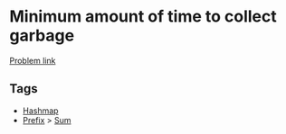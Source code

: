 # Minimum amount of time to collect garbage

[Problem link](https://leetcode.com/problems/minimum-amount-of-time-to-collect-garbage/)

## Tags

* [Hashmap](/README.md#Hashmap)
* [Prefix](/README.md#Prefix) > [Sum](/README.md#Prefix-Sum)
